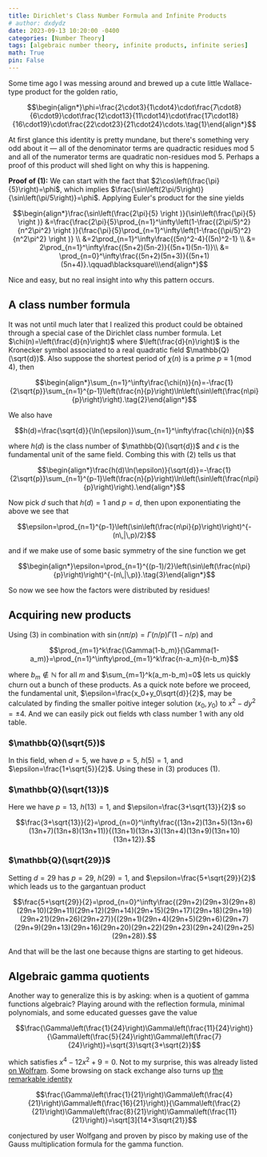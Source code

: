```yaml
---
title: Dirichlet's Class Number Formula and Infinite Products
# author: dxdydz
date: 2023-09-13 10:20:00 -0400
categories: [Number Theory]
tags: [algebraic number theory, infinite products, infinite series]
math: True
pin: False
---
```


 Some time ago I was messing around and brewed up a cute little Wallace-type product for the golden ratio,

 $$\begin{align*}\phi=\frac{2\cdot3}{1\cdot4}\cdot\frac{7\cdot8}{6\cdot9}\cdot\frac{12\cdot13}{11\cdot14}\cdot\frac{17\cdot18}{16\cdot19}\cdot\frac{22\cdot23}{21\cdot24}\cdots.\tag{1}\end{align*}$$

 At first glance this identity is pretty mundane, but there's something very odd about it &#8212; all of the denominator terms are quadractic residues mod $5$ and all of the numerator terms are quadratic non-residues mod $5$. Perhaps a proof of this product will shed light on why this is happening.

 **Proof of (1):** We can start with the fact that $2\cos\left(\frac{\pi}{5}\right)=\phi$, which implies $\frac{\sin\left(2\pi/5\right)}{\sin\left(\pi/5\right)}=\phi$. Applying Euler's product for the sine yields

 $$\begin{align*}\frac{\sin\left(\frac{2\pi}{5} \right )}{\sin\left(\frac{\pi}{5} \right )} &=\frac{\frac{2\pi}{5}\prod_{n=1}^\infty\left(1-\frac{(2\pi/5)^2}{n^2\pi^2} \right )}{\frac{\pi}{5}\prod_{n=1}^\infty\left(1-\frac{(\pi/5)^2}{n^2\pi^2} \right )} \\ &=2\prod_{n=1}^\infty\frac{(5n)^2-4}{(5n)^2-1} \\ &= 2\prod_{n=1}^\infty\frac{(5n+2)(5n-2)}{(5n+1)(5n-1)}\\ &= \prod_{n=0}^\infty\frac{(5n+2)(5n+3)}{(5n+1)(5n+4)}.\qquad\blacksquare\\\end{align*}$$

 Nice and easy, but no real insight into why this pattern occurs.
 
 ## A class number formula
 
 It was not until much later that I realized this product could be obtained through a special case of the Dirichlet class number formula. Let $\chi(n)=\left(\frac{d}{n}\right)$  where $\left(\frac{d}{n}\right)$ is the Kronecker symbol associated to a real quadratic field $\mathbb{Q}(\sqrt{d})$. Also suppose the shortest period of $\chi(n)$ is a prime $p\equiv1\,(\text{mod}\,4)$, then

 $$\begin{align*}\sum_{n=1}^\infty\frac{\chi(n)}{n}=-\frac{1}{2\sqrt{p}}\sum_{n=1}^{p-1}\left(\frac{n}{p}\right)\ln\left(\sin\left(\frac{n\pi}{p}\right)\right).\tag{2}\end{align*}$$


We also have

$$h(d)=\frac{\sqrt{d}}{\ln(\epsilon)}\sum_{n=1}^\infty\frac{\chi(n)}{n}$$

where $h(d)$ is the class number of $\mathbb{Q}(\sqrt{d})$ and $\epsilon$ is the fundamental unit of the same field. Combing this with $(2)$ tells us that

$$\begin{align*}\frac{h(d)\ln(\epsilon)}{\sqrt{d}}=-\frac{1}{2\sqrt{p}}\sum_{n=1}^{p-1}\left(\frac{n}{p}\right)\ln\left(\sin\left(\frac{n\pi}{p}\right)\right).\end{align*}$$

Now pick $d$ such that $h(d)=1$ and $p=d,$ then upon exponentiating the above we see that

$$\epsilon=\prod_{n=1}^{p-1}\left(\sin\left(\frac{n\pi}{p}\right)\right)^{-(n\,|\,p)/2}$$

and if we make use of some basic symmetry of the sine function we get

$$\begin{align*}\epsilon=\prod_{n=1}^{(p-1)/2}\left(\sin\left(\frac{n\pi}{p}\right)\right)^{-(n\,|\,p)}.\tag{3}\end{align*}$$

So now we see how the factors were distributed by residues!

## Acquiring new products

Using $(3)$ in combination with $\sin(n\pi/p)=\Gamma(n/p)\Gamma(1-n/p)$ and

$$\prod_{m=1}^k\frac{\Gamma(1-b_m)}{\Gamma(1-a_m)}=\prod_{n=1}^\infty\prod_{m=1}^k\frac{n-a_m}{n-b_m}$$

where $b_m\notin\mathbb{N}$ for all $m$ and $\sum_{m=1}^k(a_m-b_m)=0$ lets us quickly churn out a bunch of these products. As a quick note before we proceed, the fundamental unit, $\epsilon=\frac{x_0+y_0\sqrt{d}}{2}$, may be calculated by finding the smaller poitive integer solution $(x_0,\,y_0)$ to $x^2-dy^2=\pm4.$ And we can easily pick out fields wth class number $1$ with any old table.

### $\mathbb{Q}(\sqrt{5})$

In this field, when $d=5$, we have $p=5$, $h(5)=1$, and $\epsilon=\frac{1+\sqrt{5}}{2}$. Using these in $(3)$ produces $(1)$.

### $\mathbb{Q}(\sqrt{13})$

Here we have $p=13$, $h(13)=1$, and $\epsilon=\frac{3+\sqrt{13}}{2}$ so

$$\frac{3+\sqrt{13}}{2}=\prod_{n=0}^\infty\frac{(13n+2)(13n+5)(13n+6)(13n+7)(13n+8)(13n+11)}{(13n+1)(13n+3)(13n+4)(13n+9)(13n+10)(13n+12)}.$$

### $\mathbb{Q}(\sqrt{29})$

Setting $d=29$ has $p=29$, $h(29)=1$, and $\epsilon=\frac{5+\sqrt{29}}{2}$ which leads us to the gargantuan product

$$\frac{5+\sqrt{29}}{2}=\prod_{n=0}^\infty\frac{(29n+2)(29n+3)(29n+8)(29n+10)(29n+11)(29n+12)(29n+14)(29n+15)(29n+17)(29n+18)(29n+19)(29n+21)(29n+26)(29n+27)}{(29n+1)(29n+4)(29n+5)(29n+6)(29n+7)(29n+9)(29n+13)(29n+16)(29n+20)(29n+22)(29n+23)(29n+24)(29n+25)(29n+28)}.$$

And that will be the last one because thigns are starting to get hideous.

## Algebraic gamma quotients

Another way to generalize this is by asking: when is a quotient of gamma functions algebraic? Playing around with the reflection formula, minimal polynomials, and some educated guesses gave the value

$$\frac{\Gamma\left(\frac{1}{24}\right)\Gamma\left(\frac{11}{24}\right)}{\Gamma\left(\frac{5}{24}\right)\Gamma\left(\frac{7}{24}\right)}=\sqrt{3}\sqrt{3+\sqrt{2}}$$

which satisfies $x^4-12x^2+9=0$. Not to my surprise, this was already listed [on Wolfram](http://mathworld.wolfram.com/GammaFunction.html). Some browsing on stack exchange also turns up [the remarkable identity](https://math.stackexchange.com/questions/3041736/how-to-derive-the-closed-form-of-this-gamma-quotient)

$$\frac{\Gamma\left(\frac{1}{21}\right)\Gamma\left(\frac{4}{21}\right)\Gamma\left(\frac{16}{21}\right)}{\Gamma\left(\frac{2}{21}\right)\Gamma\left(\frac{8}{21}\right)\Gamma\left(\frac{11}{21}\right)}=\sqrt[3]{14+3\sqrt{21}}$$

conjectured by user Wolfgang and proven by pisco by making use of the Gauss multiplication formula for the gamma function.